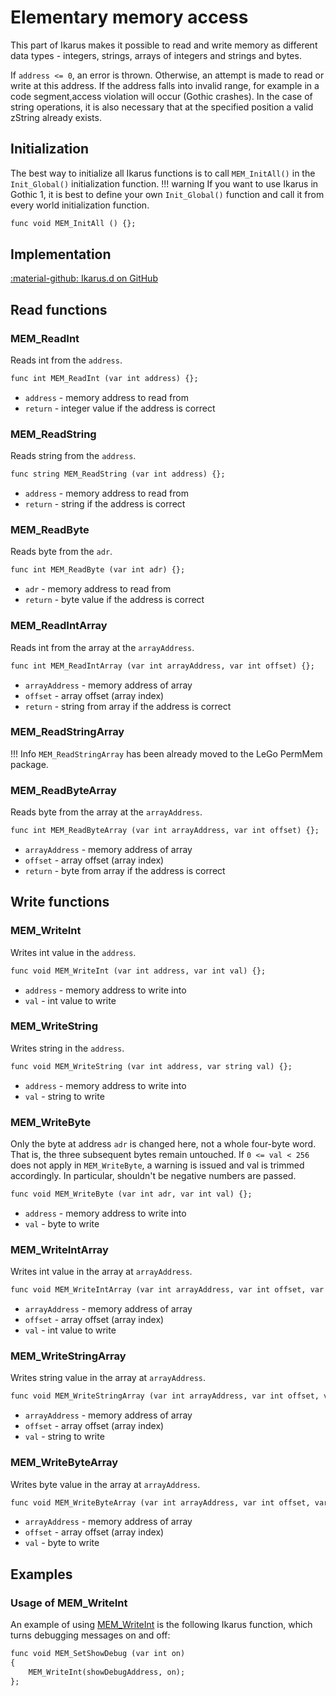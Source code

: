 # Elementary memory access
This part of Ikarus makes it possible to read and write memory as different data types - integers, strings, arrays of integers and strings and bytes.

If `address <= 0`, an error is thrown. Otherwise, an attempt is made to read or write at this address.
If the address falls into invalid range, for example in a code segment,access violation will occur (Gothic crashes).
In the case of string operations, it is also necessary that at the specified position a valid zString already exists.

## Initialization
The best way to initialize all Ikarus functions is to call `MEM_InitAll()` in the `Init_Global()` initialization function. 
!!! warning
    If you want to use Ikarus in Gothic 1, it is best to define your own `Init_Global()` function and call it from every world initialization function.

```dae
func void MEM_InitAll () {};
```

## Implementation
[:material-github: Ikarus.d on GitHub](https://github.com/Lehona/Ikarus/blob/master/Ikarus.d#L328)

## Read functions

### MEM_ReadInt
Reads int from the `address`.
```dae
func int MEM_ReadInt (var int address) {};
```

- `address` - memory address to read from
- `return` - integer value if the address is correct

### MEM_ReadString
Reads string from the `address`.
```dae
func string MEM_ReadString (var int address) {};
```

- `address` - memory address to read from
- `return` - string if the address is correct

### MEM_ReadByte
Reads byte from the `adr`.
```dae
func int MEM_ReadByte (var int adr) {};
```

- `adr` - memory address to read from
- `return` - byte value if the address is correct

### MEM_ReadIntArray
Reads int from the array at the `arrayAddress`.
```dae
func int MEM_ReadIntArray (var int arrayAddress, var int offset) {};
```

- `arrayAddress` - memory address of array
- `offset` - array offset (array index)
- `return` - string from array if the address is correct

### MEM_ReadStringArray
!!! Info
    `MEM_ReadStringArray` has been already moved to the LeGo PermMem package.

### MEM_ReadByteArray
Reads byte from the array at the `arrayAddress`.
```dae
func int MEM_ReadByteArray (var int arrayAddress, var int offset) {};
```

- `arrayAddress` - memory address of array
- `offset` - array offset (array index)
- `return` - byte from array if the address is correct

## Write functions

### MEM_WriteInt
Writes int value in the `address`.
```dae
func void MEM_WriteInt (var int address, var int val) {};
```

- `address` - memory address to write into
- `val` - int value to write

### MEM_WriteString
Writes string in the `address`.
```dae
func void MEM_WriteString (var int address, var string val) {};
```

- `address` - memory address to write into
- `val` - string to write

### MEM_WriteByte
Only the byte at address `adr` is changed here, not a whole four-byte word. That is, the three subsequent bytes remain untouched.
If `0 <= val < 256` does not apply in `MEM_WriteByte`, a warning is issued and val is trimmed accordingly. In particular, shouldn't be negative numbers are passed.
```dae
func void MEM_WriteByte (var int adr, var int val) {};
```

- `address` - memory address to write into
- `val` - byte to write

### MEM_WriteIntArray
Writes int value in the array at `arrayAddress`.
```dae
func void MEM_WriteIntArray (var int arrayAddress, var int offset, var int value) {};
```

- `arrayAddress` - memory address of array
- `offset` - array offset (array index)
- `val` - int value to write

### MEM_WriteStringArray
Writes string value in the array at `arrayAddress`.
```dae
func void MEM_WriteStringArray (var int arrayAddress, var int offset, var string value) {};
```

- `arrayAddress` - memory address of array
- `offset` - array offset (array index)
- `val` - string to write

### MEM_WriteByteArray
Writes byte value in the array at `arrayAddress`.
```dae
func void MEM_WriteByteArray (var int arrayAddress, var int offset, var int value) {};
```

- `arrayAddress` - memory address of array
- `offset` - array offset (array index)
- `val` - byte to write

## Examples

### Usage of MEM_WriteInt
An example of using [MEM_WriteInt](#mem_writeint) is the following Ikarus function, which turns debugging messages on and off:
```dae
func void MEM_SetShowDebug (var int on)
{
    MEM_WriteInt(showDebugAddress, on);
};
```

